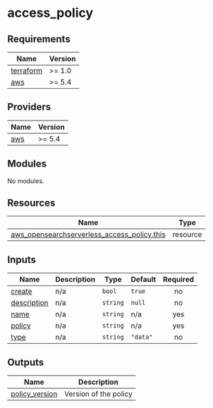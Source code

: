 # access_policy

<!-- BEGINNING OF PRE-COMMIT-TERRAFORM DOCS HOOK -->
## Requirements

| Name | Version |
|------|---------|
| <a name="requirement_terraform"></a> [terraform](#requirement\_terraform) | >= 1.0 |
| <a name="requirement_aws"></a> [aws](#requirement\_aws) | >= 5.4 |

## Providers

| Name | Version |
|------|---------|
| <a name="provider_aws"></a> [aws](#provider\_aws) | >= 5.4 |

## Modules

No modules.

## Resources

| Name | Type |
|------|------|
| [aws_opensearchserverless_access_policy.this](https://registry.terraform.io/providers/hashicorp/aws/latest/docs/resources/opensearchserverless_access_policy) | resource |

## Inputs

| Name | Description | Type | Default | Required |
|------|-------------|------|---------|:--------:|
| <a name="input_create"></a> [create](#input\_create) | n/a | `bool` | `true` | no |
| <a name="input_description"></a> [description](#input\_description) | n/a | `string` | `null` | no |
| <a name="input_name"></a> [name](#input\_name) | n/a | `string` | n/a | yes |
| <a name="input_policy"></a> [policy](#input\_policy) | n/a | `string` | n/a | yes |
| <a name="input_type"></a> [type](#input\_type) | n/a | `string` | `"data"` | no |

## Outputs

| Name | Description |
|------|-------------|
| <a name="output_policy_version"></a> [policy\_version](#output\_policy\_version) | Version of the policy |
<!-- END OF PRE-COMMIT-TERRAFORM DOCS HOOK -->
